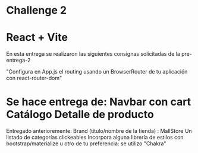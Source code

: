 # Challenge 2

# React + Vite

En esta entrega se realizaron las siguientes consignas solicitadas de la pre-entrega-2

"Configura en App.js el routing usando un BrowserRouter de tu aplicación con react-router-dom"

Se hace entrega de:
    Navbar con cart
    Catálogo
    Detalle de producto
====================================================================================================================
Entregado anterioremente:
    Brand (título/nombre de la tienda) : MallStore
    Un listado de categorías clickeables
    Incorpora alguna librería de estilos con bootstrap/materialize 
    u otro de tu preferencia: se utilizo "Chakra"


